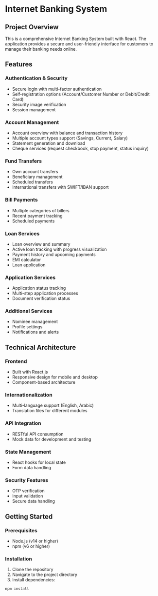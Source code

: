 # Internet Banking System

## Project Overview
This is a comprehensive Internet Banking System built with React. The application provides a secure and user-friendly interface for customers to manage their banking needs online.

## Features

### Authentication & Security
- Secure login with multi-factor authentication
- Self-registration options (Account/Customer Number or Debit/Credit Card)
- Security image verification
- Session management

### Account Management
- Account overview with balance and transaction history
- Multiple account types support (Savings, Current, Salary)
- Statement generation and download
- Cheque services (request checkbook, stop payment, status inquiry)

### Fund Transfers
- Own account transfers
- Beneficiary management
- Scheduled transfers
- International transfers with SWIFT/IBAN support

### Bill Payments
- Multiple categories of billers
- Recent payment tracking
- Scheduled payments

### Loan Services
- Loan overview and summary
- Active loan tracking with progress visualization
- Payment history and upcoming payments
- EMI calculator
- Loan application

### Application Services
- Application status tracking
- Multi-step application processes
- Document verification status

### Additional Services
- Nominee management
- Profile settings
- Notifications and alerts

## Technical Architecture

### Frontend
- Built with React.js
- Responsive design for mobile and desktop
- Component-based architecture

### Internationalization
- Multi-language support (English, Arabic)
- Translation files for different modules

### API Integration
- RESTful API consumption
- Mock data for development and testing

### State Management
- React hooks for local state
- Form data handling

### Security Features
- OTP verification
- Input validation
- Secure data handling

## Getting Started

### Prerequisites
- Node.js (v14 or higher)
- npm (v6 or higher)

### Installation
1. Clone the repository
2. Navigate to the project directory
3. Install dependencies:
```bash
npm install
```
